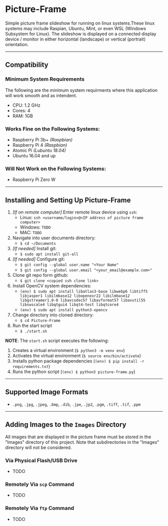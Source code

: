 # Picture-Frame
Simple picture frame slideshow for running on linux systems.These linux systems may include Raspian, Ubuntu, Mint, or even WSL (Windows Subsystem for Linux).
The slideshow is displayed on a connected display device / monitor in either horizontal (landscape) or vertical (portrait) orientation.

---
## Compatibility

### Minimum System Requirements
The following are the minimum system requirments where this application will work smooth and as intendent.
- CPU: 1.2 GHz
- Cores: 4
- RAM: 1GB


### Works Fine on the Following Systems:
- Raspberry Pi 3b+ *(Raspbian)*
- Raspberry Pi 4 *(Raspbian)*
- Atomic Pi *(Lubuntu 18.04)*
- Ubuntu 16.04 and up

### Will Not Work on the Following Systems:
- Raspberry Pi Zero W


---

## Installing and Setting Up Picture-Frame
1. *[If on remote computer]* Enter remote linux device using `ssh`:
    - Linux: `ssh <username/login>@<IP address of picture frame computer>`
    - Windows: `TODO`
    - MAC: `TODO`
2. Navigate into user documents directory: 
    - `$ cd ~/Documents`
3. *[If needed]* Install git:
    - `$ sudo apt install git-all`
4. *[If needed]* Configure git:
    - `$ git config --global user.name "<Your Name"`
    - `$ git config --global user.email "<your_email@example.com>"`
5. Clone git repo form github:
    - `$ git clone <copied ssh clone link>`
6. Install OpenCV system dependencies:
    - `(env) $ sudo apt install libatlas3-base libwebp6 libtiff5 libjasper1 libilmbase12 libopenexr22 libilmbase12 libgstreamer1.0-0 libavcodec57 libavformat57 libavutil55 libswscale4 libqtgui4 libqt4-test libqtcore4`
    - `(env) $ sudo apt install python3-opencv`
7. Change directory into cloned directory:
    - `$ cd Picture-Frame`
8. Run the start script
    - `$ ./start.sh`

**NOTE**: The `start.sh` script executes the following:
1. Creates a virtual environment (`$ python3 -m venv env`)
2. Activates the virtual environment (`$ source env/bin/activate`)
3. Installs python package dependencies (`(env) $ pip install -r requirements.txt`)
4. Runs the python script (`(env) $ python3 picture-frame.py`)
---

## Supported Image Formats
- `.png`, `.jpg`, `.jpeg`, `.bmp`, `.dib`, `.jpe`, `.jp2`, `.pgm`, `.tiff`, `.tif`, `.ppm`

---

## Adding Images to the `Images` Directory
All images that are displayed in the picture frame must be stored in the "Images" directory of this project.
Note that subdirectories in the "Images" directory will not be considered.

### Via Physical Flash/USB Drive
- TODO

### Remotely Via `scp` Command
- TODO

### Remotely Via `ftp` Command
- TODO


